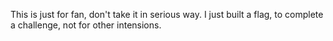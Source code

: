 This is just for fan, don't take it in serious way.
I just built a flag, to complete a challenge, not for other intensions.